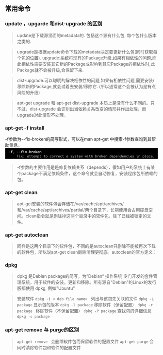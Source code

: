 ## 常用命令
### update ，upgarde 和dist-upgrade 的区别
> update是下载源里面的metadata的. 包括这个源有什么包, 每个包什么版本之类的.

> upgrade是根据update命令下载的metadata决定要更新什么包(同时获取每个包的位置).
> upgrade:系统将现有的Package升级,如果有相依性的问题,而此相依性需要安装其它新的Package或影响到其它Package的相依性时,此Package就不会被升级,会保留下来.  

> dist-upgrade:可以聪明的解决相依性的问题,如果有相依性问题,需要安装/移除新的Package,就会试着去安装/移除它. (所以通常这个会被认为是有点风险的升级) 

> apt-get upgrade 和 apt-get dist-upgrade 本质上是没有什么不同的。只不过，dist-upgrade 会识别出当依赖关系改变的情形并作出处理，而upgrade对此情形不处理。
 
### apt-get -f install
-f参数为--fix-broken的简写形式，可以在man apt-get 中搜索-f参数查询到其帮助信息。
![](./img/apt-f.png)
> -f参数的主要作用是是修复依赖关系（depends），假如用户的系统上有某个package不满足依赖条件，这个命令就会自动修复，安装程序包所依赖的包。

### apt-get clean
> apt-get安装的软件包会存储在/var/cache/apt/archives/和/var/cache/apt/archives/partial/两个目录下，长期使用会占用硬盘空间。clean指令就是删除掉这两个目录中的软件包，除了已经被锁定的文件。

### apt-get autoclean
> 同样是这两个目录下的软件包，不同的是autoclean只删除不能被再次下载的软件包，所以说apt-get clean删除清理更彻底。autoclean的官方定义：

### dpkg
> dpkg 是Debian package的简写，为”Debian“ 操作系统 专门开发的套件管理系统，用于软件的安装，更新和移除。所有源自"Debian"的Linux的发行版都使用 dpkg,   例如"Ubuntu"

> 安装软件 ```dpkg -i <.deb file name> ```
> 列出与该包先关联的文件 ```dpkg -L package```
> 显示包的版本 ```dpkg -l package```
> 移除软件（保留配置） ```dpkg -r package ```
> 移除软件（不保留配置） ```dpkg -P package```
> 查找包的详细信息 ```dpkg -s package```

### apt-get remove 与 purge的区别
> ```apt-get remove ``` 会删除软件包而保留软件的配置文件
> ```apt-get purge``` 会同时清除软件包和软件的配置文件
